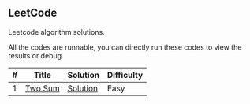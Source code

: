 LeetCode
---
Leetcode algorithm solutions.

All the codes are runnable, you can directly run these codes to view the results or debug.

| # | Title | Solution | Difficulty |
|---| ----- | -------- | ---------- |
|1|[Two Sum](https://leetcode.com/problems/two-sum/)| [Solution](./algorithms/twoSum/twoSum.md) |Easy|
